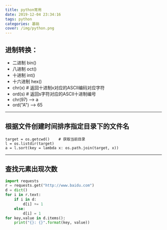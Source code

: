 ```yaml
---
title: python常用
date: 2019-12-04 23:34:16
tags: python 
categories: 基础 
cover: /img/python.png
---
```


## 进制转换：
* 二进制  bin()  
* 八进制  oct()  
* 十进制  int()  
* 十六进制  hex()  
* chr(x) # 返回十进制x对应的ASCII编码对应字符  
* ord(s) # 返回s字符对应的ASCII十进制编号  
* chr(97)   --> a  
* ord("A") --> 65  

*** 
## 根据文件创建时间排序指定目录下的文件名
```
target = os.getcwd()    # 获取当前目录
l = os.listdir(target)
a = l.sort(key = lambda x: os.path.join(target, x))
```

***

## 查找元素出现次数
``` python
import requests
r = requests.get("http://www.baidu.com")
d = dict()
for i in r.text:
    if i in d:
        d[i] += 1
    else:
        d[i] = 1
for key,value in d.items():
    print("{}: {}".format(key, value))
```